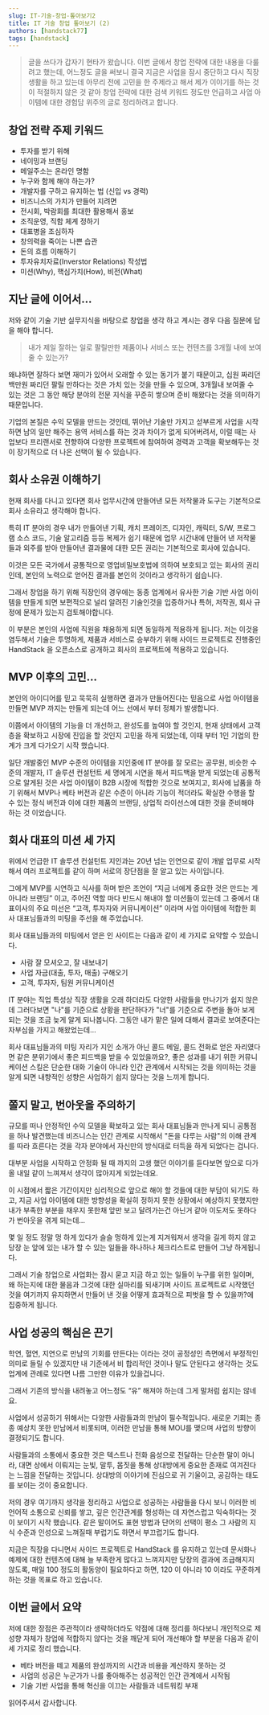 ```yaml
---
slug: IT-기술-창업-톺아보기2
title: IT 기술 창업 톺아보기 (2)
authors: [handstack77]
tags: [handstack]
---
```


> 글을 쓰다가 갑자기 현타가 왔습니다. 이번 글에서 창업 전략에 대한 내용을 다룰려고 했는데, 어느정도 글을 써보니 결국 지금은 사업을 잠시 중단하고 다시 직장 생활을 하고 있는데 아무리 전에 고민을 한 주제라고 해서 제가 이야기를 하는 것이 적절하지 않은 것 같아 창업 전략에 대한 검색 키워드 정도만 언급하고 사업 아이템에 대한 경험담 위주의 글로 정리하려고 합니다.

## 창업 전략 주제 키워드

- 투자를 받기 위해
- 네이밍과 브랜딩
- 메일주소는 온라인 명함
- 누구와 함께 해야 하는가?
- 개발자를 구하고 유지하는 법 (신입 vs 경력)
- 비즈니스의 가치가 만들어 지려면
- 전시회, 박람회를 최대한 활용해서 홍보
- 조직운영, 직함 체계 정하기
- 대표병을 조심하자
- 창의력을 죽이는 나쁜 습관
- 돈의 흐름 이해하기
- 투자유치자료(Inverstor Relations) 작성법
- 미션(Why), 핵심가치(How), 비전(What)

## 지난 글에 이어서…

저와 같이 기술 기반 실무지식을 바탕으로 창업을 생각 하고 계시는 경우 다음 질문에 답을 해야 합니다.

> 내가 제일 잘하는 일로 팔릴만한 제품이나 서비스 또는 컨텐츠를 3개월 내에 보여 줄 수 있는가?

왜냐하면 잘하다 보면 재미가 있어서 오래할 수 있는 동기가 붙기 때문이고, 십원 짜리던 백만원 짜리던 팔릴 만하다는 것은 가치 있는 것을 만들 수 있으며, 3개월내 보여줄 수 있는 것은 그 동안 해당 분야의 전문 지식을 꾸준히 쌓으며 준비 해왔다는 것을 의미하기 때문입니다.

기업의 본질은 수익 모델을 만드는 것인데, 뛰어난 기술만 가지고 섣부르게 사업을 시작하면 남의 일만 해주는 용역 서비스를 하는 것과 차이가 없게 되어버려서, 이럴 때는 사업보다 프리랜서로 전향하여 다양한 프로젝트에 참여하여 경력과 고객을 확보해두는 것이 장기적으로 더 나은 선택이 될 수 있습니다.

## 회사 소유권 이해하기

현재 회사를 다니고 있다면 회사 업무시간에 만들어낸 모든 저작물과 도구는 기본적으로 회사 소유라고 생각해야 합니다.

특히 IT 분야의 경우 내가 만들어낸 기획, 캐치 프레이즈, 디자인, 캐릭터, S/W, 프로그램 소스 코드, 기술 알고리즘 등등 복제가 쉽기 때문에 업무 시간내에 만들어 낸 저작물들과 외주를 받아 만들어낸 결과물에 대한 모든 권리는 기본적으로 회사에 있습니다.

이것은 모든 국가에서 공통적으로 영업비밀보호법에 의하여 보호되고 있는 회사의 권리인데, 본인의 노력으로 얻어진 결과를 본인의 것이라고 생각하기 쉽습니다.

그래서 창업을 하기 위해 직장인의 경우에는 동종 업계에서 유사한 기술 기반 사업 아이템을 만들게 되면 보편적으로 널리 알려진 기술인것을 입증하거나 특허, 저작권, 회사 규정에 문제가 있는지 검토해야합니다.

이 부분은 본인의 사업에 직원을 채용하게 되면 동일하게 적용하게 됩니다. 저는 이것을 염두해서 기술은 투명하게, 제품과 서비스로 승부하기 위해 사이드 프로젝트로 진행중인 HandStack 을 오픈소스로 공개하고 회사의 프로젝트에 적용하고 있습니다.

## MVP 이후의 고민…

본인의 아이디어를 믿고 묵묵히 실행하면 결과가 만들어진다는 믿음으로 사업 아이템을 만들면 MVP 까지는 만들게 되는데 어느 선에서 부터 정체가 발생합니다.

이쯤에서 아이템의 기능을 더 개선하고, 완성도를 높여야 할 것인지, 현재 상태에서 고객층을 확보하고 시장에 진입을 할 것인지 고민을 하게 되었는데, 이때 부터 1인 기업의 한계가 크게 다가오기 시작 했습니다.

일단 개발중인 MVP 수준의 아이템을 지인중에 IT 분야를 잘 모르는 공무원, 비슷한 수준의 개발자, IT 솔루션 컨설턴트 세 명에게 시연을 해서 피드백을 받게 되었는데 공통적으로 알게된 것은 사업 아이템이 B2B 시장에 적합한 것으로 보여지고, 회사에 납품을 하기 위해서 MVP나 베타 버전과 같은 수준이 아니라 기능이 적더라도 확실한 수행을 할 수 있는 정식 버전과 이에 대한 제품의 브랜딩, 상업적 라이선스에 대한 것을 준비해야 하는 것 이었습니다.

## 회사 대표의 미션 세 가지

위에서 언급한 IT 솔루션 컨설턴트 지인과는 20년 넘는 인연으로 같이 개발 업무로 시작해서 여러 프로젝트를 같이 하며 서로의 장단점을 잘 알고 있는 사이입니다.

그에게 MVP를 시연하고 식사를 하며 받은 조언이 “지금 너에게 중요한 것은 만드는 게 아니라 브랜딩” 이고, 주어진 역할 마다 반드시 해내야 할 미션들이 있는데 그 중에서 대표이사의 주요 미선은 “고객, 투자자와 커뮤니케이션” 이라며 사업 아이템에 적합한 회사 대표님들과의 미팅을 주선을 해 주었습니다.

회사 대표님들과의 미팅에서 얻은 인 사이트는 다음과 같이 세 가지로 요약할 수 있습니다.

- 사람 잘 모셔오고, 잘 내보내기
- 사업 자금(대출, 투자, 매출) 구해오기
- 고객, 투자자, 팀원 커뮤니케이션

IT 분야는 직업 특성상 직장 생활을 오래 하더라도 다양한 사람들을 만나기가 쉽지 않은데 그러다보면 "나"를 기준으로 상황을 판단하다가 "너"를 기준으로 주변을 돌아 보게 되는 것을 조금 늦게 알게 되나봅니다. 그동안 내가 맡은 일에 대해서 결과로 보여준다는 자부심을 가지고 해왔었는데…

회사 대표님들과의 미팅 자리가 지인 소개가 아닌 콜드 메일, 콜드 전화로 얻은 자리였다면 같은 분위기에서 좋은 피드백을 받을 수 있었을까요?, 좋은 성과를 내기 위한 커뮤니케이션 스킬은 단순한 대화 기술이 아니라 인간 관계에서 시작되는 것을 의미하는 것을 알게 되면 내향적인 성향은 사업하기 쉽지 않다는 것을 느끼게 합니다.

## 쫄지 말고, 번아웃을 주의하기

규모를 떠나 안정적인 수익 모델을 확보하고 있는 회사 대표님들과 만나게 되니 공통점을 하나 발견했는데 비즈니스는 인간 관계로 시작해서 "돈을 다루는 사람"의 이해 관계를 따라 흐른다는 것을 각자 분야에서 자신만의 방식대로 터득을 하게 되었다는 겁니다.

대부분 사업을 시작하고 안정화 될 때 까지의 고생 했던 이야기를 듣다보면 앞으로 다가올 내일 같이 느껴져서 생각이 많아지게 되었는데요.

이 시점에서 짧은 기간이지만 심리적으로 앞으로 해야 할 것들에 대한 부담이 되기도 하고, 지금 사업 아이템에 대한 방향성을 확실히 정하지 못한 상황에서 예상하지 못했지만 내가 부족한 부분을 채우지 못한채 앞만 보고 달려가는건 아닌거 같아 이도저도 못하다가 번아웃을 겪게 되는데…

몇 일 정도 정말 멍 하게 있다가 슬슬 멍하게 있는게 지겨워져서 생각을 길게 하지 않고 당장 눈 앞에 있는 내가 할 수 있는 일들을 하나하나 체크리스트로 만들어 그냥 하게됩니다.

그래서 기술 창업으로 사업화는 잠시 묻고 지금 하고 있는 일들이 누구를 위한 일이며, 왜 하는지에 대한 물음과 그것에 대한 실마리를 되새기며 사이드 프로젝트로 시작했던 것을 여기까지 유지하면서 만들어 낸 것을 어떻게 효과적으로 피벗을 할 수 있을까?에 집중하게 됩니다.

## 사업 성공의 핵심은 끈기

학연, 혈연, 지연으로 만남의 기회를 만든다는 이라는 것이 공정성인 측면에서 부정적인 의미로 들릴 수 있겠지만 내 기준에서 비 합리적인 것이나 말도 안된다고 생각하는 것도 업계에 관례로 있다면 나름 그만한 이유가 있을겁니다.

그래서 기존의 방식을 내려놓고 어느정도 “유” 해져야 하는데 그게 말처럼 쉽지는 않네요.

사업에서 성공하기 위해서는 다양한 사람들과의 만남이 필수적입니다. 새로운 기회는 종종 예상치 못한 만남에서 비롯되며, 이러한 만남을 통해 MOU를 맺으며 사업의 방향이 결정되기도 합니다.

사람들과의 소통에서 중요한 것은 텍스트나 전화 음성으로 전달하는 단순한 말이 아니라, 대면 상에서 이뤄지는 눈빛, 말투, 몸짓을 통해 상대방에게 중요한 존재로 여겨진다는 느낌을 전달하는 것입니다. 상대방의 이야기에 진심으로 귀 기울이고, 공감하는 태도를 보이는 것이 중요합니다.

저의 경우 여기까지 생각을 정리하고 사업으로 성공하는 사람들을 다시 보니 이러한 비언어적 소통으로 신뢰를 쌓고, 깊은 인간관계를 형성하는 데 자연스럽고 익숙하다는 것이 보이기 시작 했습니다. 같은 말이어도 표현 방법과 단어의 선택이 평소 그 사람의 지식 수준과 인성으로 느껴질때 부럽기도 하면서 부끄럽기도 합니다.

지금은 직장을 다니면서 사이드 프로젝트로 HandStack 를 유지하고 있는데 문서화나 예제에 대한 컨텐츠에 대해 늘 부족한게 많다고 느껴지지만 당장의 결과에 조급해지지 않도록, 매일 100 정도의 활동양이 필요하다고 하면, 120 이 아니라 10 이라도 꾸준하게 하는 것을 목표로 하고 있습니다.

## 이번 글에서 요약

저에 대한 장점은 주관적이라 생략하더라도 약점에 대해 정리를 하다보니 개인적으로 제 성향 자체가 창업에 적합하지 않다는 것을 깨닫게 되어 개선해야 할 부분을 다음과 같이 세 가지로 정리 했습니다.

- 베타 버전을 떼고 제품의 완성까지의 시간과 비용을 계산하지 못하는 것
- 사업의 성공은 누군가가 나를 좋아해주는 성공적인 인간 관계에서 시작됨
- 기술 기반 사업을 통해 혁신을 이끄는 사람들과 네트워킹 부재

읽어주셔서 감사합니다.


